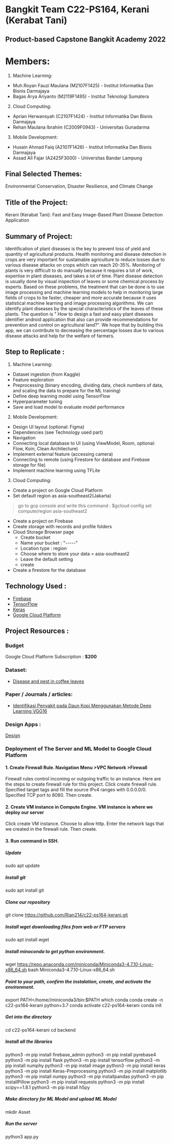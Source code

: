 # Bangkit Team C22-PS164, Kerani (Kerabat Tani)

Product-based Capstone Bangkit Academy 2022
--
# Members:
1. Machine Learning:
- Muh.Royan Fauzi Maulana (M2107F1425) - Institut Informatika Dan Bisnis Darmajaya
- Bagas Arya Ariyanto (M2119F1495) - Institut Teknologi Sumatera

2. Cloud Computing:
- Aprian Herwansyah (C2107F1424) - Institut Informatika Dan Bisnis Darmajaya
- Rehan Maulana Ibrahim (C2009F0943) - Universitas Gunadarma

3. Mobile Development:
- Husain Ahmad Faiq (A2107F1426) - Institut Informatika Dan Bisnis Darmajaya
- Assad All Fajar (A2425F3000) - Universitas Bandar Lampung

Final Selected Themes:
--
Environmental Conservation, Disaster Resilience, and Climate Change

Title of the Project: 
--
Kerani (Kerabat Tani): Fast and Easy Image-Based Plant Disease Detection Application

Summary of Project: 
--
Identification of plant diseases is the key to prevent loss of yield and quantity of agricultural products. Health monitoring and disease detection in crops are very important for sustainable agriculture to reduce losses due to various disease attacks on crops which can reach 20-35%. Monitoring of plants is very difficult to do manually because it requires a lot of work, expertise in plant diseases, and takes a lot of time. Plant disease detection is usually done by visual inspection of leaves or some chemical process by experts. Based on these problems, the treatment that can be done is to use image processing and machine learning models to help in monitoring large fields of crops to be faster, cheaper and more accurate because it uses statistical machine learning and image processing algorithms. We can identify plant diseases by the special characteristics of the leaves of these plants. The question is " How to design a fast and easy plant diseases identifier android application that also can provide recommendations for prevention and control on agricultural land?". We hope that by building this app, we can contribute to decreasing the percentage losses due to various disease attacks and help for the welfare of farmers. 

Step to Replicate : 
--

1. Machine Learning:
- Dataset ingestion (from Kaggle)
- Feature exploration
- Preprocessing (binary encoding, dividing data, check numbers of data, and scaling the data to prepare for the ML training)
- Define deep learning model using TensorFlow 
- Hyperparameter tuning 
- Save and load model to evaluate model performance

2. Mobile Development:
- Design UI layout (optional: Figma)
- Dependencies (see Technology used part)
- Navigation
- Connecting local database to UI (using ViewModel, Room, optional: Flow, Koin, Clean Architecture)
- Implement external feature (accessing camera)
- Connecting to remote (using Firestore for database and Firebase storage for file)
- Implement machine learning using TFLite

3. Cloud Computing:
- Create a project on Google Cloud Platform
- Set default region as asia-southeast2(Jakarta)
> go to gcp console and write this command : $gcloud config set compute/region asia-southeast2
- Create a project on Firebase
- Create storage with records and profile folders
- Cloud Storage Browser page
  - Create bucket
  - Name your bucket : "-----"
  - Location type : region
  - Choose where to store your data = asia-southeast2
  - Leave the default setting
  - create
- Create a firestore for the database 

Technology Used : 
--
- [Firebase](https://firebase.google.com)
- [TensorFlow](https://www.tensorflow.org/lite/guide/android)
- [Keras]([https://keras.io/])
- [Google Cloud Platform](https://cloud.google.com/gcp)

Project Resources : 
--
### Budget
Google Cloud Platform Subscription : **$200**

### Dataset:
- [Disease and pest in coffee leaves]([https://www.kaggle.com/datasets/alvarole/coffee-leaves-disease])

### Paper / Journals / articles:
- [Identifikasi Penyakit pada Daun Kopi Menggunakan Metode Deep Learning VGG16](https://jurnal.yudharta.ac.id/v2/index.php/EXPLORE-IT/article/view/2689)

### Design Apps :
[Design](https://www.figma.com/file/j81lA9sBapgNRp8tfqKYZG/Kerani-(Kerabat-Tani)?node-id=0%3A1)

### Deployment of The Server and ML Model to Google Cloud Platform
#### 1. Create Firewall Rule. Navigation Menu >VPC Network >Firewall
Firewall rules control incoming or outgoing traffic to an instance. Here are the steps to create firewall rule for this project.
Click create firewall rule. Specified target tags and fill the source IPv4 ranges with 0.0.0.0/0. Specified TCP port to 8080. Then create.
#### 2. Create VM instance in Compute Engine. VM instance is where we deploy our server
Click create VM instance. Choose to allow http. Enter the network tags that we created in the firewall rule. Then create.
#### 3. Run command in SSH.
##### Update
  sudo apt update
##### Install git
  sudo apt install git
##### Clone our repository
  git clone https://github.com/Rian214/c22-ps164-kerani.git
##### Install wget downloading files from web or FTP servers
  sudo apt install wget
##### Install minoconda to get python environment.
  wget https://repo.anaconda.com/miniconda/Miniconda3-4.7.10-Linux-x86_64.sh
  bash Miniconda3-4.7.10-Linux-x86_64.sh
##### Point to your path, confirm the instalation, create, and activate the environment.
  export PATH=/home/<your folder name>/miniconda3/bin:$PATH
  which conda
  conda create -n c22-ps164-kerani python=3.7
  conda activate c22-ps164-kerani
  conda init
##### Get into the directory
  cd c22-ps164-kerani
  cd backend
##### Install all the libraries
  python3 -m pip install firebase_admin
  python3 -m pip install pyrebase4
  python3 -m pip install flask
  python3 -m pip install tensorflow
  python3 -m pip install numphy
  python3 -m pip install image
  python3 -m pip install keras
  python3 -m pip install Keras-Preprocessing
  python3 -m pip install matplotlib
  python3 -m pip install numpy
  python3 -m pip installpandas
  python3 -m pip installPillow
  python3 -m pip install requests
  python3 -m pip install scipy==1.8.1
  python3 -m pip install h5py
##### Make directory for ML Model and upload ML Model
  mkdir Asset
##### Run the server
  python3 app.py
  
